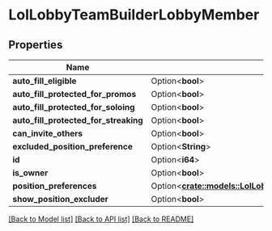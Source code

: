 # LolLobbyTeamBuilderLobbyMember

## Properties

Name | Type | Description | Notes
------------ | ------------- | ------------- | -------------
**auto_fill_eligible** | Option<**bool**> |  | [optional]
**auto_fill_protected_for_promos** | Option<**bool**> |  | [optional]
**auto_fill_protected_for_soloing** | Option<**bool**> |  | [optional]
**auto_fill_protected_for_streaking** | Option<**bool**> |  | [optional]
**can_invite_others** | Option<**bool**> |  | [optional]
**excluded_position_preference** | Option<**String**> |  | [optional]
**id** | Option<**i64**> |  | [optional]
**is_owner** | Option<**bool**> |  | [optional]
**position_preferences** | Option<[**crate::models::LolLobbyTeamBuilderLobbyPositionPreferences**](LolLobbyTeamBuilderLobbyPositionPreferences.md)> |  | [optional]
**show_position_excluder** | Option<**bool**> |  | [optional]

[[Back to Model list]](../README.md#documentation-for-models) [[Back to API list]](../README.md#documentation-for-api-endpoints) [[Back to README]](../README.md)


